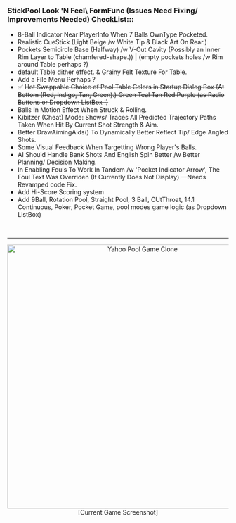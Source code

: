 ### StickPool Look 'N Feel\ FormFunc (Issues Need Fixing/ Improvements Needed) CheckList:::
* 8-Ball Indicator Near PlayerInfo When 7 Balls OwnType Pocketed.
* Realistic CueStick (Light Beige /w White Tip & Black Art On Rear.)
* Pockets Semicircle Base (Halfway) /w V-Cut Cavity (Possibly an Inner Rim Layer to Table (chamfered-shape.)) | (empty pockets holes /w Rim around Table perhaps ?)
* default Table dither effect. & Grainy Felt Texture For Table.
* Add a File Menu Perhaps ?
* ✅ ~~Hot Swappable Choice of Pool Table Colors in Startup Dialog Box (At Bottom (Red, Indigo, Tan, Green).) Green Teal Tan Red Purple (as Radio Buttons or Dropdown ListBox !)~~
* Balls In Motion Effect When Struck & Rolling.
* Kibitzer (Cheat) Mode: Shows/ Traces All Predicted Trajectory Paths Taken When Hit By Current Shot Strength & Aim.
* Better DrawAimingAids() To Dynamically Better Reflect Tip/ Edge Angled Shots.
* Some Visual Feedback When Targetting Wrong Player's Balls.
* AI Should Handle Bank Shots And English Spin Better /w Better Planning/ Decision Making.
* In Enabling Fouls To Work In Tandem /w 'Pocket Indicator Arrow', The Foul Text Was Overriden (It Currently Does Not Display) —Needs Revamped code Fix.
* Add Hi-Score Scoring system
* Add 9Ball, Rotation Pool, Straight Pool, 3 Ball, CUtThroat, 14.1 Continuous, Poker, Pocket Game, pool modes game logic (as Dropdown ListBox)
<BR />
<HR>
<p align="center"><img src="https://www.dropbox.com/scl/fi/6bowq3m79dxidt0e95bfq/Midnight-Pool-4.png?rlkey=9zb8v8ocowao8r3neabbp6pdi&st=4tzvy519&raw=1" alt="Yahoo Pool Game Clone" width="600" /><BR />[Current Game Screenshot]</p>
